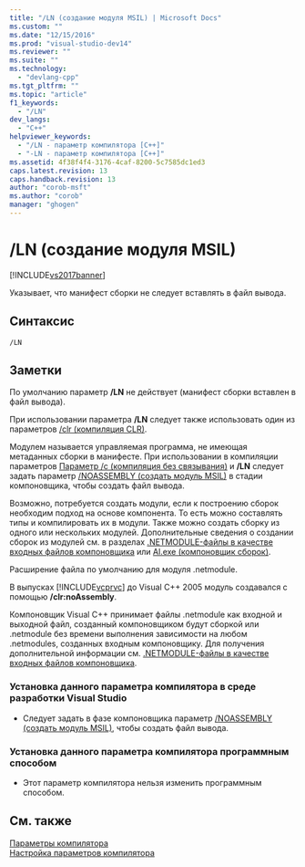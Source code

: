 ```yaml
---
title: "/LN (создание модуля MSIL) | Microsoft Docs"
ms.custom: ""
ms.date: "12/15/2016"
ms.prod: "visual-studio-dev14"
ms.reviewer: ""
ms.suite: ""
ms.technology: 
  - "devlang-cpp"
ms.tgt_pltfrm: ""
ms.topic: "article"
f1_keywords: 
  - "/LN"
dev_langs: 
  - "C++"
helpviewer_keywords: 
  - "/LN - параметр компилятора [C++]"
  - "-LN - параметр компилятора [C++]"
ms.assetid: 4f38f4f4-3176-4caf-8200-5c7585dc1ed3
caps.latest.revision: 13
caps.handback.revision: 13
author: "corob-msft"
ms.author: "corob"
manager: "ghogen"
---
```

# /LN (создание модуля MSIL)
[!INCLUDE[vs2017banner](../../assembler/inline/includes/vs2017banner.md)]

Указывает, что манифест сборки не следует вставлять в файл вывода.  
  
## Синтаксис  
  
```  
/LN  
```  
  
## Заметки  
 По умолчанию параметр **\/LN** не действует \(манифест сборки вставлен в файл вывода\).  
  
 При использовании параметра **\/LN** следует также использовать один из параметров [\/clr \(компиляция CLR\)](../../build/reference/clr-common-language-runtime-compilation.md).  
  
 Модулем называется управляемая программа, не имеющая метаданных сборки в манифесте.  При использовании в компиляции параметров [Параметр \/c \(компиляция без связывания\)](../../build/reference/c-compile-without-linking.md) и **\/LN** следует задать параметр [\/NOASSEMBLY \(создать модуль MSIL\)](../../build/reference/noassembly-create-a-msil-module.md) в стадии компоновщика, чтобы создать файл вывода.  
  
 Возможно, потребуется создать модули, если к построению сборок необходим подход на основе компонента.  То есть можно составлять типы и компилировать их в модули.  Также можно создать сборку из одного или нескольких модулей.  Дополнительные сведения о создании сборок из модулей см. в разделах [.NETMODULE\-файлы в качестве входных файлов компоновщика](../Topic/.netmodule%20Files%20as%20Linker%20Input.md) или [Al.exe \(компоновщик сборок\)](../Topic/Al.exe%20\(Assembly%20Linker\).md).  
  
 Расширение файла по умолчанию для модуля .netmodule.  
  
 В выпусках [!INCLUDE[vcprvc](../../build/includes/vcprvc_md.md)] до Visual C\+\+ 2005 модуль создавался с помощью **\/clr:noAssembly**.  
  
 Компоновщик Visual C\+\+ принимает файлы .netmodule как входной и выходной файл, созданный компоновщиком будут сборкой или .netmodule без времени выполнения зависимости на любом .netmodules, созданных входным компоновщику.  Для получения дополнительной информации см. [.NETMODULE\-файлы в качестве входных файлов компоновщика](../Topic/.netmodule%20Files%20as%20Linker%20Input.md).  
  
### Установка данного параметра компилятора в среде разработки Visual Studio  
  
-   Следует задать в фазе компоновщика параметр [\/NOASSEMBLY \(создать модуль MSIL\)](../../build/reference/noassembly-create-a-msil-module.md), чтобы создать файл вывода.  
  
### Установка данного параметра компилятора программным способом  
  
-   Этот параметр компилятора нельзя изменить программным способом.  
  
## См. также  
 [Параметры компилятора](../../build/reference/compiler-options.md)   
 [Настройка параметров компилятора](../Topic/Setting%20Compiler%20Options.md)